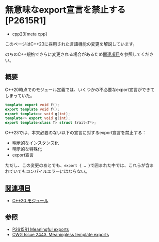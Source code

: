 # 無意味なexport宣言を禁止する [P2615R1]
* cpp23[meta cpp]

<!-- start lang caution -->

このページはC++23に採用された言語機能の変更を解説しています。

のちのC++規格でさらに変更される場合があるため[関連項目](#relative-page)を参照してください。

<!-- last lang caution -->

## 概要
C++20時点でのモジュール定義では、いくつかの不必要なexport宣言ができてしまっていた。

```cpp
template export void f();
export template void f();
export template<> void g(int);
template<> export void g(int);
export template<class T> struct trait<T*>;
```

C++23では、本来必要のない以下の宣言に対するexport宣言を禁止する：

- 明示的なインスタンス化
- 明示的な特殊化
- export宣言

ただし、この変更のあとでも、`export { … }`で囲まれた中では、これらが含まれていてもコンパイルエラーにはならない。


## <a id="relative-page" href="#relative-page">関連項目</a>
- [C++20 モジュール](/lang/cpp20/modules.md)


## 参照
- [P2615R1 Meaningful exports](https://open-std.org/jtc1/sc22/wg21/docs/papers/2022/p2615r1.html)
- [CWG Issue 2443. Meaningless template exports](https://wg21.cmeerw.net/cwg/issue2443)